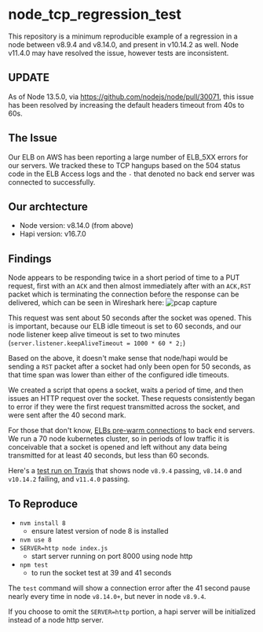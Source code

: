 # node_tcp_regression_test
This repository is a minimum reproducible example of a regression in a node between v8.9.4 and v8.14.0, and present in v10.14.2 as well. Node v11.4.0 may have resolved the issue, however tests are inconsistent.

## UPDATE
As of Node 13.5.0, via https://github.com/nodejs/node/pull/30071, this issue has been resolved by increasing the default headers timeout from 40s to 60s.

## The Issue
Our ELB on AWS has been reporting a large number of ELB_5XX errors for our servers. We tracked these to TCP hangups based on the 504 status code in the ELB Access logs and the `-` that denoted no back end server was connected to successfully.

## Our archtecture
* Node version: v8.14.0 (from above)
* Hapi version: v16.7.0

## Findings
Node appears to be responding twice in a short period of time to a PUT request, first with an `ACK` and then almost immediately after with an `ACK,RST` packet which is terminating the connection before the response can be delivered, which can be seen in Wireshark here:
![pcap capture](https://i.imgur.com/C0XmDet.png)

This request was sent about 50 seconds after the socket was opened. This is important, because our ELB idle timeout is set to 60 seconds, and our node listener keep alive timeout is set to two minutes (`server.listener.keepAliveTimeout = 1000 * 60 * 2;`)

Based on the above, it doesn't make sense that node/hapi would be sending a `RST` packet after a socket had only been open for 50 seconds, as that time span was lower than either of the configured idle timeouts.

We created a script that opens a socket, waits a period of time, and then issues an HTTP request over the socket. These requests consistently began to error if they were the first request transmitted across the socket, and were sent after the 40 second mark.

For those that don't know, [ELBs pre-warm connections](https://medium.com/@liquidgecka/a-tale-of-unexpected-elb-behavior-5281db9e5cb4) to back end servers. We run a 70 node kubernetes cluster, so in periods of low traffic it is conceivable that a socket is opened and left without any data being transmitted for at least 40 seconds, but less than 60 seconds.

Here's a [test run on Travis](https://travis-ci.com/timcosta/node_tcp_regression_test/builds/94440224) that shows node `v8.9.4` passing, `v8.14.0` and `v10.14.2` failing, and `v11.4.0` passing.

## To Reproduce
* `nvm install 8`
  * ensure latest version of node 8 is installed
* `nvm use 8`
* `SERVER=http node index.js`
  * start server running on port 8000 using node http
* `npm test`
  * to run the socket test at 39 and 41 seconds

The `test` command will show a connection error after the 41 second pause nearly every time in node `v8.14.0+`, but never in node `v8.9.4`.

If you choose to omit the `SERVER=http` portion, a hapi server will be initialized instead of a node http server.
